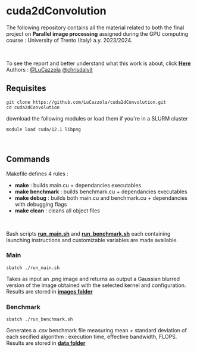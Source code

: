 # cuda2dConvolution
The following repository contains all the material related to both the final project on **Parallel image processing** assigned during the GPU computing course : University of Trento (Italy) a.y. 2023/2024.

<br>

To see the report and better understand what this work is about, click [**Here**](report.pdf) <br>
Authors : [@LuCazzola](https://github.com/LuCazzola) [@chrisdalvit](https://github.com/chrisdalvit) 

## Requisites
```
git clone https://github.com/LuCazzola/cuda2dConvolution.git
cd cuda2dConvolution
```

download the following modules or load them if you're in a SLURM cluster
```
module load cuda/12.1 libpng
```

<br>

## Commands
Makefile defines 4 rules :
* **make** : builds main.cu + dependancies executables
* **make benchmark** : builds benchmark.cu + dependancies executables
* **make debug** :  builds both main.cu and benchmark.cu + dependancies with debugging flags
* **make clean** : cleans all object files
<br>

Bash scripts [**run_main.sh**](/run_main.sh) and [**run_benchmark.sh**](/run_benchmark.sh) each containing launching instructions and customizable variables are made available.

### Main
```
sbatch ./run_main.sh
```
Takes as input an .png image and returns as output a Gaussian blurred version of the image obtained with the selected kernel and configuration.
<br>
Results are stored in [**images folder**](images)

### Benchmark
```
sbatch ./run_benchmark.sh
```
Generates a .csv benchmark file measuring mean + standard deviation of each secified algorithm : execution time, effective bandwidth, FLOPS.
<br>
Results are stored in [**data folder**](data)

